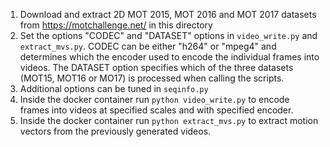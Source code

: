 1) Download and extract 2D MOT 2015, MOT 2016 and MOT 2017 datasets from https://motchallenge.net/ in this directory
2) Set the options "CODEC" and "DATASET" options in `video_write.py` and `extract_mvs.py`. CODEC can be either "h264" or "mpeg4" and determines which the encoder used to encode the individual frames into videos. The DATASET option specifies which of the three datasets (MOT15, MOT16 or MO17) is processed when calling the scripts.
3) Additional options can be tuned in `seqinfo.py`
4) Inside the docker container run `python video_write.py` to encode frames into videos at specified scales and with specified encoder.
5) Inside the docker container run `python extract_mvs.py` to extract motion vectors from the previously generated videos.
